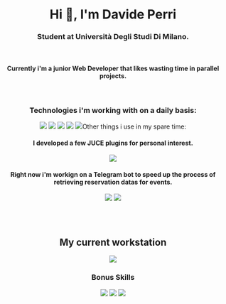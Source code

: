 <h1 align="center">Hi 👋, I'm Davide Perri</h1>
<h3 align="center">Student at Università Degli Studi Di Milano.</h3>

<br>
<h4 align="center"> Currently i'm a junior Web Developer that likes wasting time in parallel projects.</h4>
</br>

<h3 align="center">Technologies i'm working with on a daily basis:</h3>
<p align="center"> <img src="https://img.shields.io/badge/HTML5-E34F26?style=for-the-badge&logo=html5&logoColor=white" /> <img src="https://img.shields.io/badge/JavaScript-323330?style=for-the-badge&logo=javascript&logoColor=F7DF1E" /> <img src="https://img.shields.io/badge/Vue.js-35495E?style=for-the-badge&logo=vuedotjs&logoColor=4FC08D" /> <img src="https://img.shields.io/badge/Bootstrap-563D7C?style=for-the-badge&logo=bootstrap&logoColor=white" /> <img src="https://img.shields.io/badge/jquery-%230769AD.svg?style=for-the-badge&logo=jquery&logoColor=white)/> </p>

<br>
</br>

<h3 align="center">Other things i use in my spare time:</h3>
<h4 align="center">I developed a few JUCE plugins for personal interest.</h4>
<p align="center"><img src="https://img.shields.io/badge/C%2B%2B-00599C?style=for-the-badge&logo=c%2B%2B&logoColor=white" /></p> 
<h4 align="center">Right now i'm workign on a Telegram bot to speed up the process of retrieving reservation datas for events.</h4>
<p align="center"><img src="https://img.shields.io/badge/Python-FFD43B?style=for-the-badge&logo=python&logoColor=blue" />  <img src="https://img.shields.io/badge/Telegram-2CA5E0?style=for-the-badge&logo=telegram&logoColor=white" /></p> 

<br>
</br>

<h2 align="center">My current workstation</h2>
<p align="center"><img align="center" src="https://img.shields.io/badge/mac%20os-000000?style=for-the-badge&logo=apple&logoColor=white)" /></p>



<h3 align="center">Bonus Skills</h3>
<p align="center"> <img src="https://img.shields.io/badge/Adobe%20XD-470137?style=for-the-badge&logo=Adobe%20XD&logoColor=#FF61F6" /> <img src="https://img.shields.io/badge/Adobe%20Photoshop-31A8FF?style=for-the-badge&logo=Adobe%20Photoshop&logoColor=black" /> <img src="https://img.shields.io/badge/Adobe%20Illustrator-FF9A00?style=for-the-badge&logo=adobe%20illustrator&logoColor=white" /> </p>
